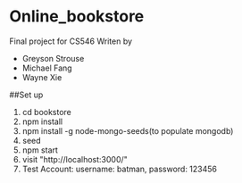 # Online_bookstore
Final project for CS546
Writen by 
* Greyson Strouse
* Michael Fang
* Wayne Xie

##Set up
1. cd bookstore
2. npm install
3. npm install -g node-mongo-seeds(to populate mongodb)
4. seed 
5. npm start
6. visit "http://localhost:3000/"
7. Test Account: username: batman, password: 123456
